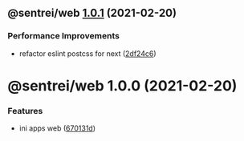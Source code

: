 ## @sentrei/web [1.0.1](https://github.com/sentrei/sentrei/compare/@sentrei/web@1.0.0...@sentrei/web@1.0.1) (2021-02-20)

### Performance Improvements

- refactor eslint postcss for next ([2df24c6](https://github.com/sentrei/sentrei/commit/2df24c60b38a9339ebcbda00a5c91650faf5e036))

# @sentrei/web 1.0.0 (2021-02-20)

### Features

- ini apps web ([670131d](https://github.com/sentrei/sentrei/commit/670131d0ff55ee6f97289a175c35a2b5d1532efa))
